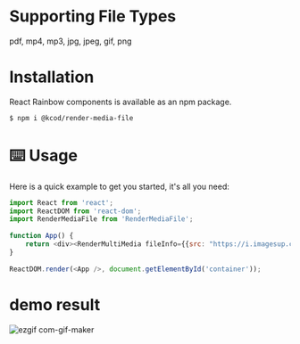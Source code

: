 # Supporting File Types
pdf, mp4, mp3, jpg, jpeg, gif, png

# Installation
React Rainbow components is available as an npm package.

```bash
$ npm i @kcod/render-media-file
```

# ⌨️ Usage
Here is a quick example to get you started, it's all you need:

```js
import React from 'react';
import ReactDOM from 'react-dom';
import RenderMediaFile from 'RenderMediaFile';
 
function App() {
    return <div><RenderMultiMedia fileInfo={{src: "https://i.imagesup.co/images2/4a64f008951cd66e56d4f1e0141a27df584a1e94.png", fileType: " "}} /></div>;
}
 
ReactDOM.render(<App />, document.getElementById('container'));
```

# demo result
![ezgif com-gif-maker](https://user-images.githubusercontent.com/24896007/69593100-8a710900-103b-11ea-8f89-12feea8bec3a.gif)
